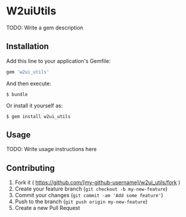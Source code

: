# W2uiUtils

TODO: Write a gem description

## Installation

Add this line to your application's Gemfile:

```ruby
gem 'w2ui_utils'
```

And then execute:

    $ bundle

Or install it yourself as:

    $ gem install w2ui_utils

## Usage

TODO: Write usage instructions here

## Contributing

1. Fork it ( https://github.com/[my-github-username]/w2ui_utils/fork )
2. Create your feature branch (`git checkout -b my-new-feature`)
3. Commit your changes (`git commit -am 'Add some feature'`)
4. Push to the branch (`git push origin my-new-feature`)
5. Create a new Pull Request
